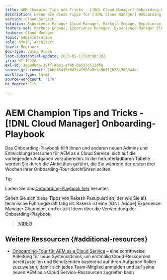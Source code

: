 ```yaml
---
title: AEM Champion Tips and Tricks - [!DNL Cloud Manager] Onboarding-Playbook
description: Lesen Sie diese Tipps für [!DNL Cloud Manager] Onboarding und die Onboarding-Playbook von AEM Champion und Experte, Rakesh Pasupuleti.
version: Cloud Service
solution: Experience Manager Cloud Manager, Marketo Engage, Experience Manager
feature-set: Marketo Engage, Experience Manager, Experience Manager Cloud Manager
feature: Cloud Manager
topic: Administration
role: Admin, Architect
level: Beginner
doc-type: Value Video
last-substantial-update: 2023-05-11T00:00:00Z
jira: KT-13228
exl-id: 3ee98846-35ff-4de1-af4b-b65376572dfe
source-git-commit: 7bbe86435c683f41509a8cbe6b117b354309644a
workflow-type: tm+mt
source-wordcount: '170'
ht-degree: 71%

---
```


# AEM Champion Tips and Tricks - [!DNL Cloud Manager] Onboarding-Playbook

Das Onboarding-Playbook hilft Ihnen und anderen neuen Admins und Entwicklungspersonen für AEM as a Cloud Service, sich auf die vorliegenden Aufgaben vorzubereiten. In der herunterladbaren Tabelle werden Sie durch die Aktivitäten geführt, die Sie während der ersten drei Wochen Ihrer Onboarding-Tour durchführen sollten.

>[!TIP]
>
>Laden Sie das [Onboarding-Playbook hier](./assets/Cloud-Manager-for-AEM-as-a-Cloud-Service.xlsx) herunter.

Sehen Sie sich diese Tipps von Rakesh Pasupuleti an, der wie Sie als technische Führungskraft tätig ist. Rakesh ist eine [!DNL Adobe] Experience Manager Champion, und er teilt Ideen über die Verwendung der Onboarding-Playbook.

>[!VIDEO](https://video.tv.adobe.com/v/3419299?quality=12&learn=on)

## Weitere Ressourcen {#additional-resources}

* [Onboarding-Tour für AEM as a Cloud Service](https://experienceleague.adobe.com/docs/experience-manager-cloud-service/content/onboarding/journey/overview.html?lang=de) – eine schrittweise Anleitung für neue Systemadmins, um erstmalig Cloud-Ressourcen bereitzustellen und Benutzenden basierend auf ihren Aufgaben Rollen zuzuweisen, damit sich jedes Team-Mitglied anmelden und auf seine neuen AEM as a Cloud Service-Ressourcen zugreifen kann
